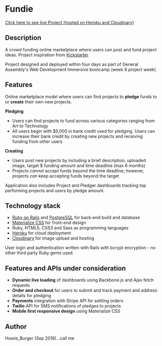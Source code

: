 # Fundie
[Click here to see live Project (hosted on Heroku and Cloudinary)](http://prototypecrud.herokuapp.com/)

## Description
A crowd funding online marketplace where users can post and fund project ideas. Project inspiration from [Kickstarter](https://www.kickstarter.com/).  

Project designed and deployed within four days as part of General Assembly's Web Development Immersive bootcamp (week 6 project week).

## Features
Online marketplace model where users can find projects to **pledge** funds to or **create** their own new projects.

**Pledging**
- Users can find projects to fund across various categories ranging from Art to Technology
- All users begin with $5,000 in bank credit used for pledging. Users can increase their bank credit by creating new projects and receiving funding from other users

**Creating**  
- Users post new projects by including a brief description, uploaded image, target $ funding amount and time deadline (max 6 months)
- Projects *cannot* accept funds beyond the time deadline; however, projects *can* keep accepting funds beyond the target

Application also includes Project and Pledger dashboards tracking top performing projects and users by pledge amount.

## Technology stack
- [Ruby on Rails](http://guides.rubyonrails.org/) and [PostgreSQL](https://www.postgresql.org/) for back-end build and database
- [Materialize CSS](http://materializecss.com/) for front-end design
- Ruby, HTML5, CSS3 and Sass as programming languages
- [Heroku](https://www.heroku.com/) for cloud deployment
- [Cloudinary](http://cloudinary.com/) for image upload and hosting

User login and authentication written with Rails with bcrypt encryption - no other third party Ruby gems used.

## Features and APIs under consideration
- **Dynamic live loading** of dashboards using Backbone.js and Ajax fetch requests
- **Order and checkout** for users to submit and track payment and address details for pledging
- **Payments** integration with Stripe API for settling orders
- **Twilio** API for SMS notifications of pledges to projects
- **Mobile first responsive design** using Materialize CSS

## Author
Howie_Burger (Sep 2016)...call me

